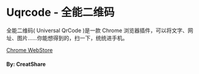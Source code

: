 # Uqrcode - 全能二维码

全能二维码( Universal QrCode )是一款 Chrome 浏览器插件，可以将文字、网址、图片……你能想得到的，扫一下，统统进手机。

[Chrome WebStore](https://chrome.google.com/webstore/detail/%E5%85%A8%E8%83%BD%E4%BA%8C%E7%BB%B4%E7%A0%81/ejadepcppnegmgmndhbhpaicoffamngd)

#### By: CreatShare
